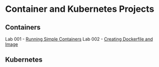 
# Container and Kubernetes Projects 


## Containers 

Lab 001 - [Running Simple Containers](Lab_001_Running_Simple_Containers/README.md)
Lab 002 - [Creating Dockerfile and Image](Lab_002_Creating_Dockerfile_and_Image/README.md)


## Kubernetes 


